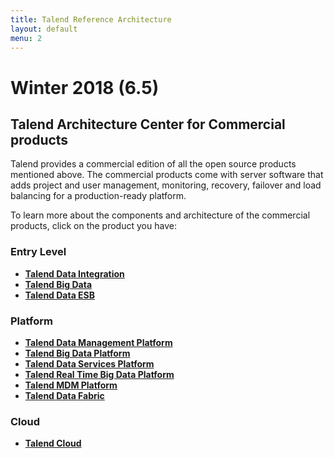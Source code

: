 ```yaml
---
title: Talend Reference Architecture
layout: default
menu: 2
---
```


# Winter 2018 (6.5)

## Talend Architecture Center for Commercial products
Talend provides a commercial edition of all the open source products mentioned above. The commercial products come with server software that adds project and user management, monitoring, recovery, failover and load balancing for a production-ready platform.

To learn more about the components and architecture of the commercial products, click on the product you have:

### Entry Level
- **[Talend Data Integration][talend-data-integration]**
- **[Talend Big Data][talend-big-data]**
- **[Talend Data ESB][talend-esb]**

### Platform
- **[Talend Data Management Platform][talend-data-management-platform]**
- **[Talend Big Data Platform][talend-big-data-platform]**
- **[Talend Data Services Platform][talend-data-services-platform]**
- **[Talend Real Time Big Data Platform][talend-real-time-big-data-platform]**
- **[Talend MDM Platform][talend-mdm-platform]**
- **[Talend Data Fabric][talend-data-fabric]**

### Cloud
- **[Talend Cloud][talend-cloud]**

<!-- links -->
[talend-data-integration]: ./products/commercial/entry/talend-data-integration/index
[talend-big-data-platform]: ./products/commercial/platform/talend-big-data-platform/index
[talend-big-data]: ./products/commercial/entry/talend-big-data/index
[talend-data-fabric]: ./products/commercial/platform/talend-data-fabric/index
[talend-data-integration]: ./products/commercial/entry/talend-data-integration/index
[talend-data-management-platform]: ./products/commercial/platform/talend-data-management-platform/index
[talend-data-services-platform]: ./products/commercial/platform/talend-data-services-platform/index
[talend-esb]: ./products/commercial/entry/talend-esb/index
[talend-mdm-platform]: ./products/commercial/platform/talend-mdm-platform/index
[talend-real-time-big-data-platform]: ./products/commercial/platform/talend-real-time-big-data-platform/index

[talend-cloud]: ./products/commercial/talend-cloud/integration-cloud/index
